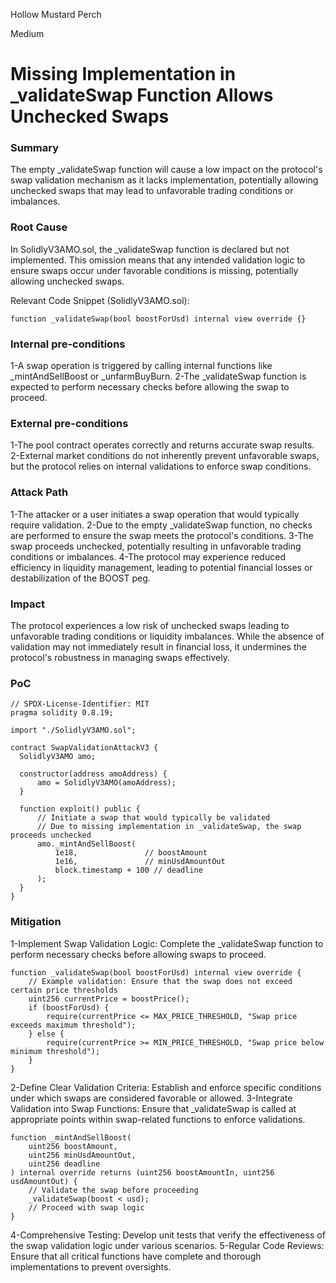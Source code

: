 Hollow Mustard Perch

Medium

# Missing Implementation in _validateSwap Function Allows Unchecked Swaps

### Summary

The empty _validateSwap function will cause a low impact on the protocol's swap validation mechanism as it lacks implementation, potentially allowing unchecked swaps that may lead to unfavorable trading conditions or imbalances.

### Root Cause

In SolidlyV3AMO.sol, the _validateSwap function is declared but not implemented. This omission means that any intended validation logic to ensure swaps occur under favorable conditions is missing, potentially allowing unchecked swaps.

Relevant Code Snippet (SolidlyV3AMO.sol):
```solidity
function _validateSwap(bool boostForUsd) internal view override {}
```

### Internal pre-conditions

1-A swap operation is triggered by calling internal functions like _mintAndSellBoost or _unfarmBuyBurn.
2-The _validateSwap function is expected to perform necessary checks before allowing the swap to proceed.

### External pre-conditions

1-The pool contract operates correctly and returns accurate swap results.
2-External market conditions do not inherently prevent unfavorable swaps, but the protocol relies on internal validations to enforce swap conditions.

### Attack Path

1-The attacker or a user initiates a swap operation that would typically require validation.
2-Due to the empty _validateSwap function, no checks are performed to ensure the swap meets the protocol's conditions.
3-The swap proceeds unchecked, potentially resulting in unfavorable trading conditions or imbalances.
4-The protocol may experience reduced efficiency in liquidity management, leading to potential financial losses or destabilization of the BOOST peg.

### Impact

The protocol experiences a low risk of unchecked swaps leading to unfavorable trading conditions or liquidity imbalances. While the absence of validation may not immediately result in financial loss, it undermines the protocol's robustness in managing swaps effectively.

### PoC

```solidity
// SPDX-License-Identifier: MIT
pragma solidity 0.8.19;

import "./SolidlyV3AMO.sol";

contract SwapValidationAttackV3 {
  SolidlyV3AMO amo;
  
  constructor(address amoAddress) {
      amo = SolidlyV3AMO(amoAddress);
  }
  
  function exploit() public {
      // Initiate a swap that would typically be validated
      // Due to missing implementation in _validateSwap, the swap proceeds unchecked
      amo._mintAndSellBoost(
          1e18,               // boostAmount
          1e16,               // minUsdAmountOut
          block.timestamp + 100 // deadline
      );
  }
}
```

### Mitigation

1-Implement Swap Validation Logic:
Complete the _validateSwap function to perform necessary checks before allowing swaps to proceed.
```solidity
function _validateSwap(bool boostForUsd) internal view override {
    // Example validation: Ensure that the swap does not exceed certain price thresholds
    uint256 currentPrice = boostPrice();
    if (boostForUsd) {
        require(currentPrice <= MAX_PRICE_THRESHOLD, "Swap price exceeds maximum threshold");
    } else {
        require(currentPrice >= MIN_PRICE_THRESHOLD, "Swap price below minimum threshold");
    }
}
```
2-Define Clear Validation Criteria:
Establish and enforce specific conditions under which swaps are considered favorable or allowed.
3-Integrate Validation into Swap Functions:
Ensure that _validateSwap is called at appropriate points within swap-related functions to enforce validations.
```solidity
function _mintAndSellBoost(
    uint256 boostAmount,
    uint256 minUsdAmountOut,
    uint256 deadline
) internal override returns (uint256 boostAmountIn, uint256 usdAmountOut) {
    // Validate the swap before proceeding
    _validateSwap(boost < usd);
    // Proceed with swap logic
}
```
4-Comprehensive Testing:
Develop unit tests that verify the effectiveness of the swap validation logic under various scenarios.
5-Regular Code Reviews:
Ensure that all critical functions have complete and thorough implementations to prevent oversights.